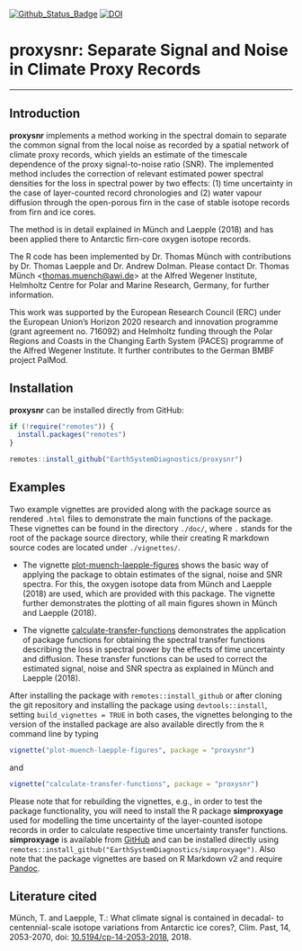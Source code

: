 [![Github_Status_Badge](https://img.shields.io/badge/Github-0.2.3-blue.svg)](https://github.com/EarthSystemDiagnostics/proxysnr)
[![DOI](https://zenodo.org/badge/DOI/10.5281/zenodo.2027638.svg)](https://doi.org/10.5281/zenodo.2027638)

# proxysnr: Separate Signal and Noise in Climate Proxy Records

------------------------------

## Introduction

**proxysnr** implements a method working in the spectral domain to separate the
common signal from the local noise as recorded by a spatial network of climate
proxy records, which yields an estimate of the timescale dependence of the proxy
signal-to-noise ratio (SNR). The implemented method includes the correction of
relevant estimated power spectral densities for the loss in spectral power by
two effects: (1) time uncertainty in the case of layer-counted record
chronologies and (2) water vapour diffusion through the open-porous firn in the
case of stable isotope records from firn and ice cores.

The method is in detail explained in Münch and Laepple (2018) and has been
applied there to Antarctic firn-core oxygen isotope records.

The R code has been implemented by Dr. Thomas Münch with contributions by
Dr. Thomas Laepple and Dr. Andrew Dolman. Please contact Dr. Thomas Münch
<<thomas.muench@awi.de>> at the Alfred Wegener Institute, Helmholtz Centre for
Polar and Marine Research, Germany, for further information.

This work was supported by the European Research Council (ERC) under the European
Union’s Horizon 2020 research and innovation programme (grant agreement
no. 716092) and Helmholtz funding through the Polar Regions and
Coasts in the Changing Earth System (PACES) programme of the Alfred Wegener
Institute. It further contributes to the German BMBF project PalMod.

## Installation

**proxysnr** can be installed directly from GitHub:

```r
if (!require("remotes")) {
  install.packages("remotes")
}

remotes::install_github("EarthSystemDiagnostics/proxysnr")
```

## Examples

Two example vignettes are provided along with the package source as rendered
`.html` files to demonstrate the main functions of the package. These vignettes
can be found in the directory `./doc/`, where `.` stands for the root of the
package source directory, while their creating R markdown source codes are
located under `./vignettes/`.

* The vignette
  [plot-muench-laepple-figures](http://htmlpreview.github.io/?https://github.com/EarthSystemDiagnostics/proxysnr/blob/master/vignettes/plot-muench-laepple-figures.html)
  shows the basic way of applying the package to obtain estimates of the signal,
  noise and SNR spectra. For this, the oxygen isotope data from Münch and
  Laepple (2018) are used, which are provided with this package. The vignette
  further demonstrates the plotting of all main figures shown in Münch and
  Laepple (2018).

* The vignette
   [calculate-transfer-functions](http://htmlpreview.github.io/?https://github.com/EarthSystemDiagnostics/proxysnr/blob/master/vignettes/calculate-transfer-functions.html)
   demonstrates the application of package functions for obtaining the spectral
   transfer functions describing the loss in spectral power by the effects of
   time uncertainty and diffusion. These transfer functions can be used to
   correct the estimated signal, noise and SNR spectra as explained in Münch and
   Laepple (2018).

After installing the package with `remotes::install_github` or after cloning
the git repository and installing the package using `devtools::install`, setting
`build_vignettes = TRUE` in both cases, the vignettes belonging to the version
of the installed package are also available directly from the `R` command line
by typing
```r
vignette("plot-muench-laepple-figures", package = "proxysnr")
```
and
```r
vignette("calculate-transfer-functions", package = "proxysnr")
```

Please note that for rebuilding the vignettes, e.g., in order to test the package
functionality, you will need to install the R package **simproxyage** used for
modelling the time uncertainty of the layer-counted isotope records in order to
calculate respective time uncertainty transfer functions. **simproxyage** is
available from [GitHub](https://github.com/EarthSystemDiagnostics/simproxyage)
and can be installed directly using
`remotes::install_github("EarthSystemDiagnostics/simproxyage")`. Also note that
the package vignettes are based on R Markdown v2 and require
[Pandoc](http://pandoc.org).

## Literature cited

Münch, T. and Laepple, T.: What climate signal is contained in decadal- to
centennial-scale isotope variations from Antarctic ice cores?, Clim. Past, 14,
2053-2070, doi:
[10.5194/cp-14-2053-2018](https://doi.org/10.5194/cp-14-2053-2018), 2018.

